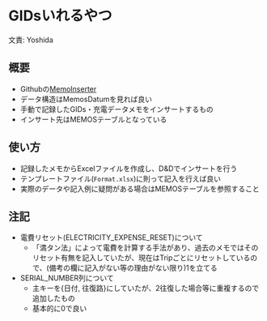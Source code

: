 # GIDsいれるやつ
  文責: Yoshida

## 概要
- Githubの[MemoInserter](https://github.com/y-kisse/MemoInserter20170511)
- データ構造はMemosDatumを見れば良い
- 手動で記録したGIDs・充電データメモをインサートするもの
- インサート先はMEMOSテーブルとなっている

## 使い方
- 記録したメモからExcelファイルを作成し、D&Dでインサートを行う
- テンプレートファイル(`Format.xlsx`)に則って記入を行えば良い
- 実際のデータや記入例に疑問がある場合はMEMOSテーブルを参照すること

## 注記
- 電費リセット(ELECTRICITY_EXPENSE_RESET)について
  - 「満タン法」によって電費を計算する手法があり、過去のメモではそのリセット有無を記入していたが、現在はTripごとにリセットしているので、(備考の欄に記入がない等の理由がない限り)1を立てる
- SERIAL_NUMBER列について
  - 主キーを{日付, 往復路}にしていたが、2往復した場合等に重複するので追加したもの
  - 基本的に0で良い


